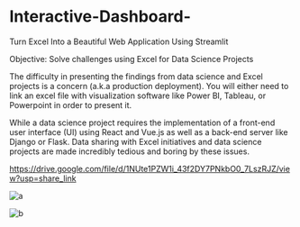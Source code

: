 # Interactive-Dashboard-
Turn Excel Into a Beautiful Web Application Using Streamlit

Objective: Solve challenges using Excel for Data Science Projects

The difficulty in presenting the findings from data science and Excel projects is a concern (a.k.a production deployment). 
You will either need to link an excel file with visualization software like Power BI, Tableau, or Powerpoint in order to present it.


While a data science project requires the implementation of a front-end user interface (UI) using React and Vue.js as well as a back-end server like Django or Flask.
Data sharing with Excel initiatives and data science projects are made incredibly tedious and boring by these issues.

https://drive.google.com/file/d/1NUte1PZW1i_43f2DY7PNkbO0_7LszRJZ/view?usp=share_link

![a](https://user-images.githubusercontent.com/59840966/209794785-f1bd1a5d-372d-4fe3-9b3d-9748b6a775cc.png)

![b](https://user-images.githubusercontent.com/59840966/209794966-07ace5b5-ea46-410f-b879-9fe27e16bd80.png)
